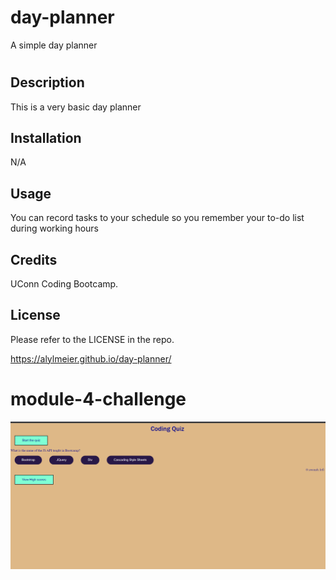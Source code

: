 # day-planner


A simple day planner
# <A simple day planner>

## Description

This is a very basic day planner


## Installation

N/A

## Usage

You can record tasks to your schedule so you remember your to-do list during working hours

## Credits
UConn Coding Bootcamp.
  
## License

Please refer to the LICENSE in the repo.

https://alylmeier.github.io/day-planner/

# module-4-challenge
![generatormockup](https://github.com/alylmeier/module-4-challenge/blob/main/assets/module%204%20screenshot.png)
